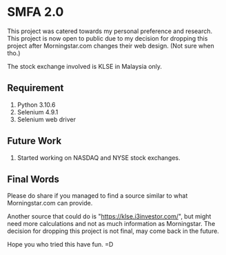 # SMFA 2.0

This project was catered towards my personal preference and research. This project is now open to public due to my decision for dropping this project after Morningstar.com changes their web design. (Not sure when tho.)

The stock exchange involved is KLSE in Malaysia only.

## Requirement
1. Python 3.10.6
2. Selenium 4.9.1
3. Selenium web driver

## Future Work
1. Started working on NASDAQ and NYSE stock exchanges.

## Final Words
Please do share if you managed to find a source similar to what Morningstar.com can provide. 

Another source that could do is "https://klse.i3investor.com/", but might need more calculations and not as much information as Morningstar.
The decision for dropping this project is not final, may come back in the future.

Hope you who tried this have fun. =D
